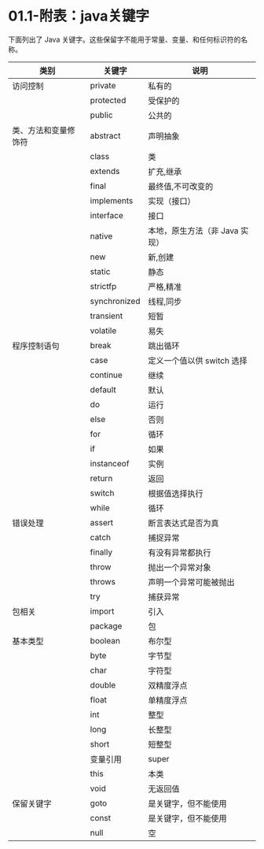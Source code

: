 # 01.1-附表：java关键字

下面列出了 Java 关键字。这些保留字不能用于常量、变量、和任何标识符的名称。

|类别|关键字|说明|
|-|-|-|
|访问控制|private|私有的|
||protected|受保护的|
||public|公共的|
|类、方法和变量修饰符|abstract|声明抽象|
||class|类|
||extends|扩充,继承|
||final|最终值,不可改变的|
||implements|实现（接口）|
||interface|接口|
||native|本地，原生方法（非 Java 实现）|
||new|新,创建|
||static|静态|
||strictfp|严格,精准|
||synchronized|线程,同步|
||transient|短暂|
||volatile|易失|
|程序控制语句|break|跳出循环|
||case|定义一个值以供 switch 选择|
||continue|继续|
||default|默认|
||do|运行|
||else|否则|
||for|循环|
||if|如果|
||instanceof|实例|
||return|返回|
||switch|根据值选择执行|
||while|循环|
|错误处理|assert|断言表达式是否为真|
||catch|捕捉异常|
||finally|有没有异常都执行|
||throw|抛出一个异常对象|
||throws|声明一个异常可能被抛出|
||try|捕获异常|
|包相关|import|引入|
||package|包|
|基本类型|boolean|布尔型|
||byte|字节型|
||char|字符型|
||double|双精度浮点|
||float|单精度浮点|
||int|整型|
||long|长整型|
||short|短整型|
||变量引用|super|父类,超类|
||this|本类|
||void|无返回值|
|保留关键字|goto|是关键字，但不能使用|
||const|是关键字，但不能使用|
||null|空|